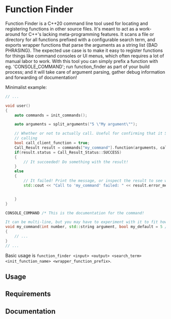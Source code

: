 # Function Finder

Function Finder is a C++20 command line tool used for locating and registering functions in other 
source files. It's meant to act as a work-around for C++'s lacking meta-programming features.
It scans a file or directory for all functions prefixed with a configurable search term, and exports
wrapper functions that parse the arguments as a string list {BAD PHRASING}. 
The expected use case is to make it easy to register functions for things like command consoles or
UI menus, which often requires a lot of manual labor to work. With this tool you can simply prefix
a function with eg. 'CONSOLE_COMMAND'; run function_finder as part of your build process; and it will
take care of argument parsing, gather debug information and forwarding of documentation!


Minimalist example:
```cpp
// ...

void user()
{
    auto commands = init_commands();

    auto arguments = split_arguments("5 \"My argument\"");

    // Whether or not to actually call. Useful for confirming that it SHOULD work before actually 
    // calling
    bool call_client_function = true;
    Call_Result result = commands["my_command"].function(arguments, call_client_function);
    if(result.status = Call_Result_Status::SUCCESS)
    {
        // It succeeded! Do something with the result!
    }
    else
    {
        // It failed! Print the message, or inspect the result to see why!
        std::cout << "Call to 'my_command' failed: " << result.error_message << '\n';


    }
}

CONSOLE_COMMAND /* This is the documentation for the command!

It can be multi-line, but you may have to experiment with it to fit how you want to display it! */
void my_command(int number, std::string argument, bool my_default = 5 /* Arguments can also have documentation! */)
{
    // ...
}
// ...
```

Basic usage is `function_finder <input> <output> <search_term> <init_function_name> <wrapper_function_prefix>`.



## Usage

## Requirements

## Documentation
